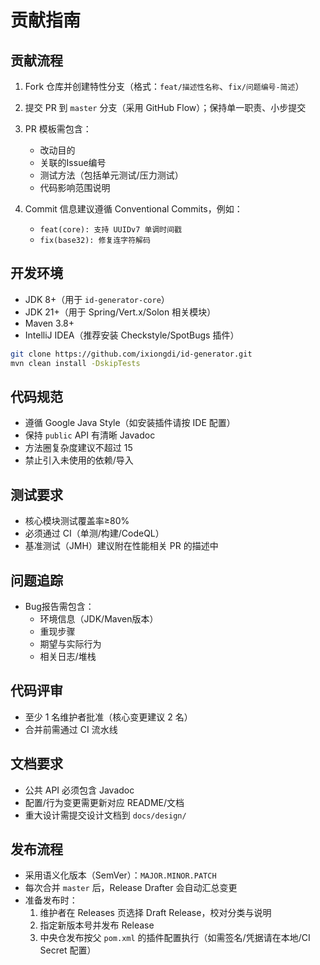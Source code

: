 # 贡献指南

## 贡献流程
1. Fork 仓库并创建特性分支（格式：`feat/描述性名称`、`fix/问题编号-简述`）
2. 提交 PR 到 `master` 分支（采用 GitHub Flow）；保持单一职责、小步提交
3. PR 模板需包含：
   - 改动目的
   - 关联的Issue编号
   - 测试方法（包括单元测试/压力测试）
   - 代码影响范围说明

4. Commit 信息建议遵循 Conventional Commits，例如：
   - `feat(core): 支持 UUIDv7 单调时间戳`
   - `fix(base32): 修复连字符解码`

## 开发环境
- JDK 8+（用于 `id-generator-core`）
- JDK 21+（用于 Spring/Vert.x/Solon 相关模块）
- Maven 3.8+
- IntelliJ IDEA（推荐安装 Checkstyle/SpotBugs 插件）

```bash
git clone https://github.com/ixiongdi/id-generator.git
mvn clean install -DskipTests
```

## 代码规范
- 遵循 Google Java Style（如安装插件请按 IDE 配置）
- 保持 `public` API 有清晰 Javadoc
- 方法圈复杂度建议不超过 15
- 禁止引入未使用的依赖/导入

## 测试要求
- 核心模块测试覆盖率≥80%
- 必须通过 CI（单测/构建/CodeQL）
- 基准测试（JMH）建议附在性能相关 PR 的描述中

## 问题追踪
- Bug报告需包含：
  - 环境信息（JDK/Maven版本）
  - 重现步骤
  - 期望与实际行为
  - 相关日志/堆栈

## 代码评审
- 至少 1 名维护者批准（核心变更建议 2 名）
- 合并前需通过 CI 流水线

## 文档要求
- 公共 API 必须包含 Javadoc
- 配置/行为变更需更新对应 README/文档
- 重大设计需提交设计文档到 `docs/design/`

## 发布流程
- 采用语义化版本（SemVer）：`MAJOR.MINOR.PATCH`
- 每次合并 `master` 后，Release Drafter 会自动汇总变更
- 准备发布时：
  1. 维护者在 Releases 页选择 Draft Release，校对分类与说明
  2. 指定新版本号并发布 Release
  3. 中央仓发布按父 `pom.xml` 的插件配置执行（如需签名/凭据请在本地/CI Secret 配置）